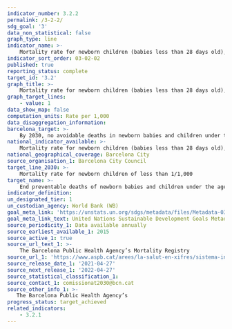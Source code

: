 ```yaml
---
indicator_number: 3.2.2
permalink: /3-2-2/
sdg_goal: '3'
data_non_statistical: false
graph_type: line
indicator_name: >-
    Mortality rate for newborn children (babies less than 28 days old), for every 1,000 children born alive
indicator_sort_order: 03-02-02
published: true
reporting_status: complete
target_id: '3.2'
graph_title: >-
    Mortality rate for newborn children (babies less than 28 days old), for every 1,000 children born alive
graph_target_lines:
    - value: 1
data_show_map: false
computation_units: Rate per 1,000
data_disaggregation_information:
barcelona_target: >-
    By 2030, no avoidable deaths in newborn babies and children under the age of five
national_indicator_available: >-
    Mortality rate for newborn children (babies less than 28 days old), for every 1,000 children born alive
national_geographical_coverage: Barcelona City 
source_organisation_1: Barcelona City Council
target_line_2030: >-
    Mortality rate for newborn children of less than 1/1,000
target_name: >-
    End preventable deaths of newborn babies and children under the age of 5, with all countries aiming to reduce the neonatal mortality rate to at least as low as 12 out of every 1,000 live births, and under-5 mortality to at least as low as 25 out of every 1,000 live births
indicator_definition:
un_designated_tier: 1
un_custodian_agency: World Bank (WB)
goal_meta_link: 'https://unstats.un.org/sdgs/metadata/files/Metadata-03-02-02.pdf'
goal_meta_link_text: United Nations Sustainable Development Goals Metadata (pdf 894kB)
source_periodicity_1: Data available annually
source_earliest_available_1: 2015
source_active_1: true
source_url_text_1: >-
    The Barcelona Public Health Agency’s Mortality Registry
source_url_1: 'https://www.aspb.cat/arees/la-salut-en-xifres/sistema-informacio-mortalitat/'
source_release_date_1: '2021-04-27'
source_next_release_1: '2022-04-27'
source_statistical_classification_1: 
source_contact_1: comissionat2030@bcn.cat
source_other_info_1: >-
   The Barcelona Public Health Agency’s
progress_status: target_achieved
related_indicators: 
    - 3.2.1
---
```

